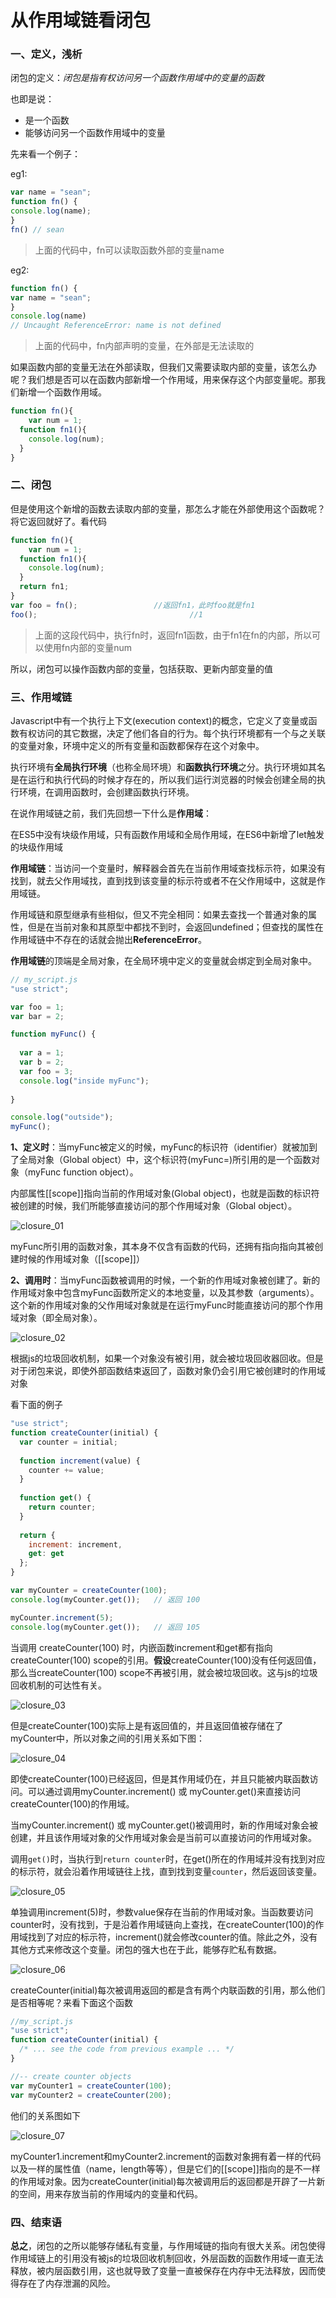 # 从作用域链看闭包

### 一、定义，浅析

闭包的定义：*闭包是指有权访问另一个函数作用域中的变量的函数*

也即是说：

- 是一个函数
- 能够访问另一个函数作用域中的变量

先来看一个例子：

eg1:

```javascript
var name = "sean";
function fn() {
console.log(name);
}
fn() // sean
```

> 上面的代码中，fn可以读取函数外部的变量name

eg2:

```javascript
function fn() {
var name = "sean";
}
console.log(name)
// Uncaught ReferenceError: name is not defined
```

> 上面的代码中，fn内部声明的变量，在外部是无法读取的

如果函数内部的变量无法在外部读取，但我们又需要读取内部的变量，该怎么办呢？我们想是否可以在函数内部新增一个作用域，用来保存这个内部变量呢。那我们新增一个函数作用域。

```javascript
function fn(){
	var num = 1;
  function fn1(){
    console.log(num);
  }
}
```

### 二、闭包

但是使用这个新增的函数去读取内部的变量，那怎么才能在外部使用这个函数呢？将它返回就好了。看代码

```javascript
function fn(){
	var num = 1;
  function fn1(){
    console.log(num);
  }
  return fn1;
}
var foo = fn();					//返回fn1，此时foo就是fn1
foo();									//1
```

> 上面的这段代码中，执行fn时，返回fn1函数，由于fn1在fn的内部，所以可以使用fn内部的变量num

所以，闭包可以操作函数内部的变量，包括获取、更新内部变量的值

### 三、作用域链

Javascript中有一个执行上下文(execution context)的概念，它定义了变量或函数有权访问的其它数据，决定了他们各自的行为。每个执行环境都有一个与之关联的变量对象，环境中定义的所有变量和函数都保存在这个对象中。

执行环境有**全局执行环境**（也称全局环境）和**函数执行环境**之分。执行环境如其名是在运行和执行代码的时候才存在的，所以我们运行浏览器的时候会创建全局的执行环境，在调用函数时，会创建函数执行环境。

在说作用域链之前，我们先回想一下什么是**作用域**：

在ES5中没有块级作用域，只有函数作用域和全局作用域，在ES6中新增了let触发的块级作用域

**作用域链**：当访问一个变量时，解释器会首先在当前作用域查找标示符，如果没有找到，就去父作用域找，直到找到该变量的标示符或者不在父作用域中，这就是作用域链。

作用域链和原型继承有些相似，但又不完全相同：如果去查找一个普通对象的属性，但是在当前对象和其原型中都找不到时，会返回undefined；但查找的属性在作用域链中不存在的话就会抛出**ReferenceError**。

**作用域链**的顶端是全局对象，在全局环境中定义的变量就会绑定到全局对象中。

```javascript
// my_script.js
"use strict";

var foo = 1;
var bar = 2;

function myFunc() {
  
  var a = 1;
  var b = 2;
  var foo = 3;
  console.log("inside myFunc");
  
}

console.log("outside");
myFunc();
```

**1、定义时**：当myFunc被定义的时候，myFunc的标识符（identifier）就被加到了全局对象（Global object）中，这个标识符(myFunc=<func>)所引用的是一个函数对象（myFunc function object）。

内部属性[[scope]]指向当前的作用域对象(Global object)，也就是函数的标识符被创建的时候，我们所能够直接访问的那个作用域对象（Global object）。

![closure_01](https://github.com/xushuosean/web-blog/blob/master/images/closure_01.png)

myFunc所引用的函数对象，其本身不仅含有函数的代码，还拥有指向指向其被创建时候的作用域对象（[[scope]]）

**2、调用时**：当myFunc函数被调用的时候，一个新的作用域对象被创建了。新的作用域对象中包含myFunc函数所定义的本地变量，以及其参数（arguments）。这个新的作用域对象的父作用域对象就是在运行myFunc时能直接访问的那个作用域对象（即全局对象）。

![closure_02](https://github.com/xushuosean/web-blog/blob/master/images/closure_02.png)

根据js的垃圾回收机制，如果一个对象没有被引用，就会被垃圾回收器回收。但是对于闭包来说，即使外部函数结束返回了，函数对象仍会引用它被创建时的作用域对象

看下面的例子

```javascript
"use strict";
function createCounter(initial) {
  var counter = initial;
  
  function increment(value) {
    counter += value;
  }
  
  function get() {
    return counter;
  }
  
  return {
    increment: increment,
    get: get
  };
}

var myCounter = createCounter(100);
console.log(myCounter.get());   // 返回 100

myCounter.increment(5);
console.log(myCounter.get());   // 返回 105
```

当调用 createCounter(100) 时，内嵌函数increment和get都有指向createCounter(100) scope的引用。**假设**createCounter(100)没有任何返回值，那么当createCounter(100) scope不再被引用，就会被垃圾回收。这与js的垃圾回收机制的可达性有关。

![closure_03](https://github.com/xushuosean/web-blog/blob/master/images/closure_03.png)

但是createCounter(100)实际上是有返回值的，并且返回值被存储在了myCounter中，所以对象之间的引用关系如下图：

![closure_04](https://github.com/xushuosean/web-blog/blob/master/images/closure_04.png)

即使createCounter(100)已经返回，但是其作用域仍在，并且只能被内联函数访问。可以通过调用myCounter.increment() 或 myCounter.get()来直接访问createCounter(100)的作用域。

当myCounter.increment() 或 myCounter.get()被调用时，新的作用域对象会被创建，并且该作用域对象的父作用域对象会是当前可以直接访问的作用域对象。

调用`get()`时，当执行到`return counter`时，在get()所在的作用域并没有找到对应的标示符，就会沿着作用域链往上找，直到找到变量`counter`，然后返回该变量。

![closure_05](https://github.com/xushuosean/web-blog/blob/master/images/closure_05.png)

单独调用increment(5)时，参数value保存在当前的作用域对象。当函数要访问counter时，没有找到，于是沿着作用域链向上查找，在createCounter(100)的作用域找到了对应的标示符，increment()就会修改counter的值。除此之外，没有其他方式来修改这个变量。闭包的强大也在于此，能够存贮私有数据。

![closure_06](https://github.com/xushuosean/web-blog/blob/master/images/closure_06.png)

createCounter(initial)每次被调用返回的都是含有两个内联函数的引用，那么他们是否相等呢？来看下面这个函数

```javascript
//my_script.js
"use strict";
function createCounter(initial) {
  /* ... see the code from previous example ... */
}

//-- create counter objects
var myCounter1 = createCounter(100);
var myCounter2 = createCounter(200);
```

他们的关系图如下

![closure_07](https://github.com/xushuosean/web-blog/blob/master/images/closure_07.png)

myCounter1.increment和myCounter2.increment的函数对象拥有着一样的代码以及一样的属性值（name，length等等），但是它们的[[scope]]指向的是不一样的作用域对象。因为createCounter(initial)每次被调用后的返回都是开辟了一片新的空间，用来存放当前的作用域内的变量和代码。

### 四、结束语

**总之**，闭包的之所以能够存储私有变量，与作用域链的指向有很大关系。闭包使得作用域链上的引用没有被js的垃圾回收机制回收，外层函数的函数作用域一直无法释放，被内层函数引用，这也就导致了变量一直被保存在内存中无法释放，因而使得存在了内存泄漏的风险。

